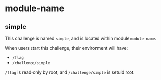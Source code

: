 # module-name
## simple

This challenge is named `simple`, and is located within module `module-name`.

When users start this challenge, their environment will have:
- `/flag`
- `/challenge/simple`

`/flag` is read-only by root, and `/challenge/simple` is setuid root.
